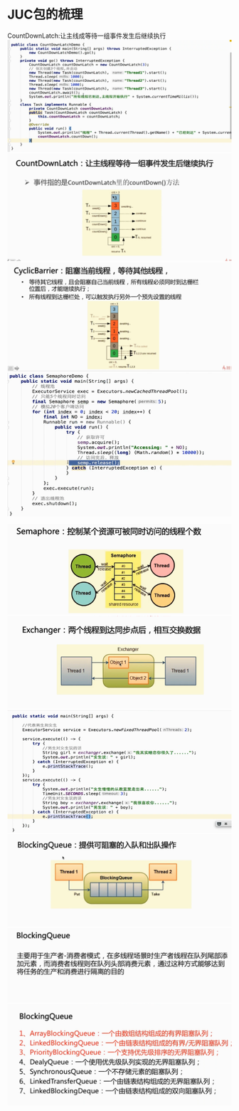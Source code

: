 # JUC包的梳理

CountDownLatch:让主线成等待一组事件发生后继续执行![](/JUC/1.png)![](/JUC/2.png)![](/JUC/3.png)![](/JUC/5.png)

![](/JUC/6.png)![](/assets/7.png)![](/JUC/7.png)![](/JUC/8.png)![](/JUC/9.png)![](/JUC/10.png)

